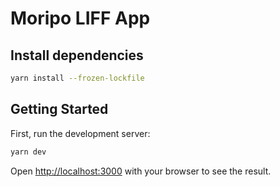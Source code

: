 # Moripo LIFF App

## Install dependencies

```bash
yarn install --frozen-lockfile
```

## Getting Started

First, run the development server:

```bash
yarn dev
```

Open [http://localhost:3000](http://localhost:3000) with your browser to see the result.
